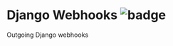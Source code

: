 # Django Webhooks ![badge](https://github.com/danihodovic/django-webhook/actions/workflows/main.yml/badge.svg?event=push)

Outgoing Django webhooks
